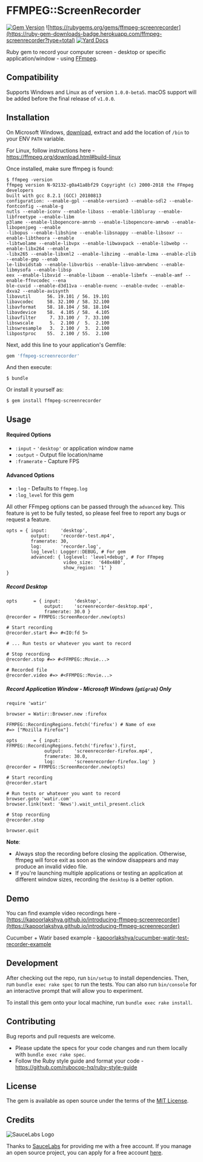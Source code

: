 # FFMPEG::ScreenRecorder

[![Gem Version](https://badge.fury.io/rb/ffmpeg-screenrecorder.svg)](https://badge.fury.io/rb/ffmpeg-screenrecorder)
![https://rubygems.org/gems/ffmpeg-screenrecorder](https://ruby-gem-downloads-badge.herokuapp.com/ffmpeg-screenrecorder?type=total)
[![Yard Docs](http://img.shields.io/badge/yard-docs-blue.svg)](https://www.rubydoc.info/github/kapoorlakshya/ffmpeg-screenrecorder/master)

Ruby gem to record your computer screen - desktop or specific application/window - using [FFmpeg](https://www.ffmpeg.org/).

## Compatibility

Supports Windows and Linux as of version `1.0.0-beta5`. macOS support will be added before the final release of `v1.0.0`.

## Installation

On Microsoft Windows, [download](https://www.ffmpeg.org/download.html#build-windows), extract and add the location of `/bin` to your ENV `PATH` variable. 

For Linux, follow instructions here - https://ffmpeg.org/download.html#build-linux

Once installed, make sure ffmpeg is found:

    $ ffmpeg -version
    ffmpeg version N-92132-g0a41a8bf29 Copyright (c) 2000-2018 the FFmpeg developers
    built with gcc 8.2.1 (GCC) 20180813
    configuration: --enable-gpl --enable-version3 --enable-sdl2 --enable-fontconfig --enable-g
    nutls --enable-iconv --enable-libass --enable-libbluray --enable-libfreetype --enable-libm
    p3lame --enable-libopencore-amrnb --enable-libopencore-amrwb --enable-libopenjpeg --enable
    -libopus --enable-libshine --enable-libsnappy --enable-libsoxr --enable-libtheora --enable
    -libtwolame --enable-libvpx --enable-libwavpack --enable-libwebp --enable-libx264 --enable
    -libx265 --enable-libxml2 --enable-libzimg --enable-lzma --enable-zlib --enable-gmp --enab
    le-libvidstab --enable-libvorbis --enable-libvo-amrwbenc --enable-libmysofa --enable-libsp
    eex --enable-libxvid --enable-libaom --enable-libmfx --enable-amf --enable-ffnvcodec --ena
    ble-cuvid --enable-d3d11va --enable-nvenc --enable-nvdec --enable-dxva2 --enable-avisynth
    libavutil      56. 19.101 / 56. 19.101
    libavcodec     58. 32.100 / 58. 32.100
    libavformat    58. 18.104 / 58. 18.104
    libavdevice    58.  4.105 / 58.  4.105
    libavfilter     7. 33.100 /  7. 33.100
    libswscale      5.  2.100 /  5.  2.100
    libswresample   3.  2.100 /  3.  2.100
    libpostproc    55.  2.100 / 55.  2.100

Next, add this line to your application's Gemfile:

```ruby
gem 'ffmpeg-screenrecorder'
```

And then execute:

    $ bundle

Or install it yourself as:

    $ gem install ffmpeg-screenrecorder

## Usage

#### Required Options

- `:input` - `'desktop'` or application window name
- `:output` - Output file location/name
- `:framerate` - Capture FPS

#### Advanced Options

- `:log`  - Defaults to `ffmpeg.log`
- `:log_level` for this gem

All other FFmpeg options can be passed through the `advanced` key. This feature is yet to be fully tested, so please feel free to report any bugs or request a feature.

```
opts = { input:     'desktop',
         output:    'recorder-test.mp4',
         framerate: 30,
         log:       'recorder.log',
         log_level: Logger::DEBUG, # For gem
         advanced: { loglevel: 'level+debug', # For FFmpeg
                     video_size:  '640x480',
                     show_region: '1' }
}
```

##### Record Desktop

```
opts      = { input:     'desktop',
              output:    'screenrecorder-desktop.mp4',
              framerate: 30.0 }
@recorder = FFMPEG::ScreenRecorder.new(opts)

# Start recording
@recorder.start #=> #<IO:fd 5>

# ... Run tests or whatever you want to record

# Stop recording
@recorder.stop #=> #<FFMPEG::Movie...>

# Recorded file
@recorder.video #=> #<FFMPEG::Movie...>
```

##### Record Application Window - Microsoft Windows (`gdigrab`) Only
```
require 'watir'

browser = Watir::Browser.new :firefox

FFMPEG::RecordingRegions.fetch('firefox') # Name of exe
#=> ["Mozilla Firefox"]

opts      = { input:     FFMPEG::RecordingRegions.fetch('firefox').first,
              output:    'screenrecorder-firefox.mp4',
              framerate: 30.0,
              log:       'screenrecorder-firefox.log' }
@recorder = FFMPEG::ScreenRecorder.new(opts)

# Start recording
@recorder.start

# Run tests or whatever you want to record
browser.goto 'watir.com'
browser.link(text: 'News').wait_until_present.click

# Stop recording
@recorder.stop

browser.quit 
```

<b>Note</b>:
- Always stop the recording before closing the application. Otherwise, ffmpeg will force exit as soon as the window disappears and may produce an invalid video file.
- If you're launching multiple applications or testing an application at different window sizes, recording the `desktop` is a better option.

## Demo

You can find example video recordings here - [https://kapoorlakshya.github.io/introducing-ffmpeg-screenrecorder](https://kapoorlakshya.github.io/introducing-ffmpeg-screenrecorder)

Cucumber + Watir based example - [kapoorlakshya/cucumber-watir-test-recorder-example](https://github.com/kapoorlakshya/cucumber-watir-test-recorder-example)

## Development

After checking out the repo, run `bin/setup` to install dependencies. Then, run `bundle exec rake spec` to run the tests. You can also run `bin/console` for an interactive prompt that will allow you to experiment.

To install this gem onto your local machine, run `bundle exec rake install`. 

## Contributing

Bug reports and pull requests are welcome. 

- Please update the specs for your code changes and run them locally with `bundle exec rake spec`.
- Follow the Ruby style guide and format your code - https://github.com/rubocop-hq/ruby-style-guide

## License

The gem is available as open source under the terms of the [MIT License](https://opensource.org/licenses/MIT).

## Credits

![SauceLabs Logo](https://saucelabs.com/content/images/logo.png)

Thanks to [SauceLabs](https://saucelabs.com) for providing me with a free account. If you manage an open source project, you can apply for a free account [here](https://saucelabs.com/open-source).